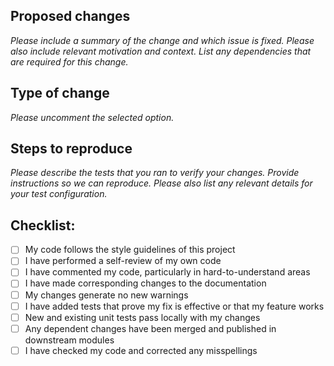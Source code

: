 ## Proposed changes
*Please include a summary of the change and which issue is fixed. Please also include relevant motivation and context. List any dependencies that are required for this change.*

<!-- Write below -->


## Type of change
*Please uncomment the selected option.*

<!-- Bug fix (non-breaking change which fixes an issue) -->
<!-- New feature (non-breaking change which adds functionality) -->
<!-- Breaking change (fix or feature that would cause existing functionality to not work as expected) -->
<!-- This change requires a documentation update -->

## Steps to reproduce
*Please describe the tests that you ran to verify your changes. Provide instructions so we can reproduce. Please also list any relevant details for your test configuration.*

<!-- Write below -->


## Checklist:

- [ ] My code follows the style guidelines of this project
- [ ] I have performed a self-review of my own code
- [ ] I have commented my code, particularly in hard-to-understand areas
- [ ] I have made corresponding changes to the documentation
- [ ] My changes generate no new warnings
- [ ] I have added tests that prove my fix is effective or that my feature works
- [ ] New and existing unit tests pass locally with my changes
- [ ] Any dependent changes have been merged and published in downstream modules
- [ ] I have checked my code and corrected any misspellings